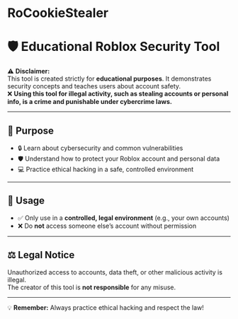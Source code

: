 # RoCookieStealer

# 🛡️ Educational Roblox Security Tool

⚠️ **Disclaimer:**  
This tool is created strictly for **educational purposes**. It demonstrates security concepts and teaches users about account safety.  
❌ **Using this tool for illegal activity, such as stealing accounts or personal info, is a crime and punishable under cybercrime laws.**

---

## 🎯 Purpose
- 🔒 Learn about cybersecurity and common vulnerabilities  
- 🛡️ Understand how to protect your Roblox account and personal data  
- 💻 Practice ethical hacking in a safe, controlled environment  

---

## 📝 Usage
- ✅ Only use in a **controlled, legal environment** (e.g., your own accounts)  
- ❌ Do **not** access someone else’s account without permission  

---

## ⚖️ Legal Notice
Unauthorized access to accounts, data theft, or other malicious activity is illegal.  
The creator of this tool is **not responsible** for any misuse.  

---

💡 **Remember:** Always practice ethical hacking and respect the law!
